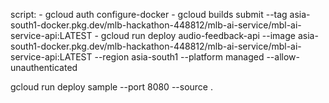 script:
    - gcloud auth configure-docker
    - gcloud builds submit --tag asia-south1-docker.pkg.dev/mlb-hackathon-448812/mlb-ai-service/mbl-ai-service-api:LATEST
    - gcloud run deploy audio-feedback-api --image asia-south1-docker.pkg.dev/mlb-hackathon-448812/mlb-ai-service/mbl-ai-service-api:LATEST --region asia-south1 --platform managed --allow-unauthenticated


gcloud run deploy sample --port 8080 --source .

  
